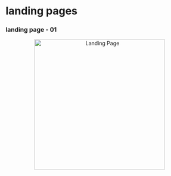 ﻿# landing pages


### landing page - 01
<p align="center">
  <p align="center">
      <img width="350" src=https://github.com/alinadirkhanloo/landig-pages/blob/main/01/images/laning-page.png" alt="Landing Page"/>
  </p>
</p>
